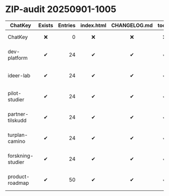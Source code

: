 # ZIP-audit 20250901-1005

| ChatKey | Exists | Entries | index.html | CHANGELOG.md | tools/ | ZipStamp | IndexTime | ZipPath |
|---|:---:|---:|:---:|:---:|:---:|---|---|---|
| ChatKey | ❌ | 0 | ❌ | ❌ | ❌ | - | Sist oppdatert | C:\Dev\my-camino\handover\ZIP-sti |
| dev-platform | ✔ | 24 | ✔ | ✔ | ✔ | - | 2025-08-30 23:35 | C:\Dev\my-camino\handover\dev-platform-handover.zip |
| ideer-lab | ✔ | 24 | ✔ | ✔ | ✔ | - | 2025-08-30 23:35 | C:\Dev\my-camino\handover\ideer-lab-handover.zip |
| pilot-studier | ✔ | 24 | ✔ | ✔ | ✔ | - | 2025-08-30 23:36 | C:\Dev\my-camino\handover\pilot-studier-handover.zip |
| partner-tilskudd | ✔ | 24 | ✔ | ✔ | ✔ | - | 2025-08-30 23:36 | C:\Dev\my-camino\handover\partner-tilskudd-handover.zip |
| turplan-camino | ✔ | 24 | ✔ | ✔ | ✔ | - | 2025-08-30 23:36 | C:\Dev\my-camino\handover\turplan-camino-handover.zip |
| forskning-studier | ✔ | 24 | ✔ | ✔ | ✔ | - | 2025-08-30 23:36 | C:\Dev\my-camino\handover\forskning-studier-handover.zip |
| product-roadmap | ✔ | 50 | ✔ | ✔ | ✔ | - | 2025-09-01 09:48 | C:\Dev\my-camino\handover\product-roadmap-handover.zip |
